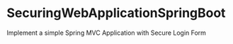 # SecuringWebApplicationSpringBoot
Implement a simple Spring MVC Application with Secure Login Form
